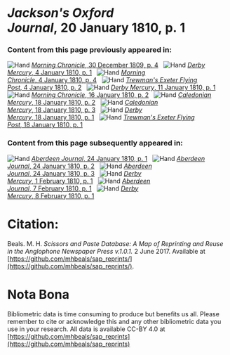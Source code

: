# *Jackson's Oxford Journal*, 20 January 1810, p. 1  
  
### Content from this page previously appeared in:  
![Hand](http://scissorsandpaste.net/wp-content/uploads/2017/06/smallhandpointer.png) [*Morning Chronicle*, 30 December 1809, p. 4](https://mhbeals.github.io/sap_html/Morning-Chronicle/Morning-Chronicle-30-December-1809-p-4)  
![Hand](http://scissorsandpaste.net/wp-content/uploads/2017/06/smallhandpointer.png) [*Derby Mercury*, 4 January 1810, p. 1](https://mhbeals.github.io/sap_html/Derby-Mercury/Derby-Mercury-4-January-1810-p-1)  
![Hand](http://scissorsandpaste.net/wp-content/uploads/2017/06/smallhandpointer.png) [*Morning Chronicle*, 4 January 1810, p. 4](https://mhbeals.github.io/sap_html/Morning-Chronicle/Morning-Chronicle-4-January-1810-p-4)  
![Hand](http://scissorsandpaste.net/wp-content/uploads/2017/06/smallhandpointer.png) [*Trewman's Exeter Flying Post*, 4 January 1810, p. 2](https://mhbeals.github.io/sap_html/Trewman's-Exeter-Flying-Post/Trewman's-Exeter-Flying-Post-4-January-1810-p-2)  
![Hand](http://scissorsandpaste.net/wp-content/uploads/2017/06/smallhandpointer.png) [*Derby Mercury*, 11 January 1810, p. 1](https://mhbeals.github.io/sap_html/Derby-Mercury/Derby-Mercury-11-January-1810-p-1)  
![Hand](http://scissorsandpaste.net/wp-content/uploads/2017/06/smallhandpointer.png) [*Morning Chronicle*, 16 January 1810, p. 2](https://mhbeals.github.io/sap_html/Morning-Chronicle/Morning-Chronicle-16-January-1810-p-2)  
![Hand](http://scissorsandpaste.net/wp-content/uploads/2017/06/smallhandpointer.png) [*Caledonian Mercury*, 18 January 1810, p. 2](https://mhbeals.github.io/sap_html/Caledonian-Mercury/Caledonian-Mercury-18-January-1810-p-2)  
![Hand](http://scissorsandpaste.net/wp-content/uploads/2017/06/smallhandpointer.png) [*Caledonian Mercury*, 18 January 1810, p. 3](https://mhbeals.github.io/sap_html/Caledonian-Mercury/Caledonian-Mercury-18-January-1810-p-3)  
![Hand](http://scissorsandpaste.net/wp-content/uploads/2017/06/smallhandpointer.png) [*Derby Mercury*, 18 January 1810, p. 1](https://mhbeals.github.io/sap_html/Derby-Mercury/Derby-Mercury-18-January-1810-p-1)  
![Hand](http://scissorsandpaste.net/wp-content/uploads/2017/06/smallhandpointer.png) [*Trewman's Exeter Flying Post*, 18 January 1810, p. 1](https://mhbeals.github.io/sap_html/Trewman's-Exeter-Flying-Post/Trewman's-Exeter-Flying-Post-18-January-1810-p-1)  
  
### Content from this page subsequently appeared in:  
![Hand](http://scissorsandpaste.net/wp-content/uploads/2017/06/smallhandpointer.png) [*Aberdeen Journal*, 24 January 1810, p. 1](https://mhbeals.github.io/sap_html/Aberdeen-Journal/Aberdeen-Journal-24-January-1810-p-1)  
![Hand](http://scissorsandpaste.net/wp-content/uploads/2017/06/smallhandpointer.png) [*Aberdeen Journal*, 24 January 1810, p. 2](https://mhbeals.github.io/sap_html/Aberdeen-Journal/Aberdeen-Journal-24-January-1810-p-2)  
![Hand](http://scissorsandpaste.net/wp-content/uploads/2017/06/smallhandpointer.png) [*Aberdeen Journal*, 24 January 1810, p. 3](https://mhbeals.github.io/sap_html/Aberdeen-Journal/Aberdeen-Journal-24-January-1810-p-3)  
![Hand](http://scissorsandpaste.net/wp-content/uploads/2017/06/smallhandpointer.png) [*Derby Mercury*, 1 February 1810, p. 1](https://mhbeals.github.io/sap_html/Derby-Mercury/Derby-Mercury-1-February-1810-p-1)  
![Hand](http://scissorsandpaste.net/wp-content/uploads/2017/06/smallhandpointer.png) [*Aberdeen Journal*, 7 February 1810, p. 1](https://mhbeals.github.io/sap_html/Aberdeen-Journal/Aberdeen-Journal-7-February-1810-p-1)  
![Hand](http://scissorsandpaste.net/wp-content/uploads/2017/06/smallhandpointer.png) [*Derby Mercury*, 8 February 1810, p. 1](https://mhbeals.github.io/sap_html/Derby-Mercury/Derby-Mercury-8-February-1810-p-1)  


# Citation: 

Beals. M. H. *Scissors and Paste Database: A Map of Reprinting and Reuse in the Anglophone Newspaper Press v.1.0.1.* 2 June 2017. Available at [https://github.com/mhbeals/sap_reprints/](https://github.com/mhbeals/sap_reprints/). 

# Nota Bona

Bibliometric data is time consuming to produce but benefits us all. Please remember to cite or acknowledge this and any other bibliometric data you use in your research. All data is available CC-BY 4.0 at [https://github.com/mhbeals/sap_reprints](https://github.com/mhbeals/sap_reprints)
